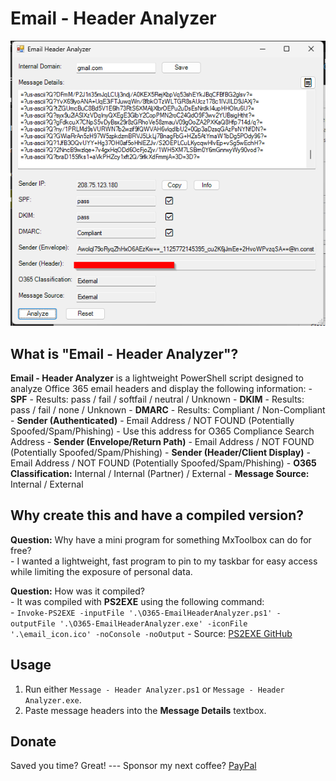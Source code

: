 # Email - Header Analyzer
<img src="https://github.com/AdminVin/EmailHeaderAnalyzer/blob/main/EmailHeaderAnalyzer-Screenshot.png?raw=true">

## What is "Email - Header Analyzer"?
**Email - Header Analyzer** is a lightweight PowerShell script designed to analyze Office 365 email headers and display the following information:
    - **SPF** - Results: pass / fail / softfail / neutral / Unknown
    - **DKIM** - Results: pass / fail / none / Unknown
    - **DMARC** - Results: Compliant / Non-Compliant
    - **Sender (Authenticated)** - Email Address / NOT FOUND (Potentially Spoofed/Spam/Phishing)
        - Use this address for O365 Compliance Search Address
    - **Sender (Envelope/Return Path)** - Email Address / NOT FOUND (Potentially Spoofed/Spam/Phishing)
    - **Sender (Header/Client Display)** - Email Address / NOT FOUND (Potentially Spoofed/Spam/Phishing)
    - **O365 Classification:** Internal / Internal (Partner) / External
    - **Message Source:** Internal / External


## Why create this and have a compiled version?
**Question:** Why have a mini program for something MxToolbox can do for free?  
    - I wanted a lightweight, fast program to pin to my taskbar for easy access while limiting the exposure of personal data.

**Question:** How was it compiled?  
    - It was compiled with **PS2EXE** using the following command:  
    - `Invoke-PS2EXE -inputFile '.\O365-EmailHeaderAnalyzer.ps1' -outputFile '.\O365-EmailHeaderAnalyzer.exe' -iconFile '.\email_icon.ico' -noConsole -noOutput` 
    - Source: [PS2EXE GitHub](https://github.com/MScholtes/PS2EXE)

## Usage
1. Run either `Message - Header Analyzer.ps1` or `Message - Header Analyzer.exe`.
2. Paste message headers into the **Message Details** textbox.

## Donate
Saved you time? Great! --- Sponsor my next coffee? [PayPal](https://www.paypal.com/donate/?hosted_button_id=EZU78ZANFT24C)